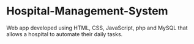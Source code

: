 # Hospital-Management-System
Web app developed using HTML, CSS, JavaScript, php and MySQL that allows a hospital to automate their daily tasks.
